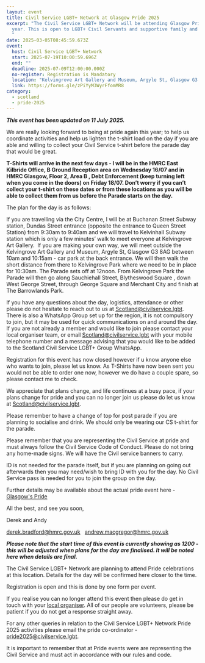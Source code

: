 ```yaml
---
layout: event
title: Civil Service LGBT+ Network at Glasgow Pride 2025
excerpt: "The Civil Service LGBT+ Network will be attending Glasgow Pride this
  year. This is open to LGBT+ Civil Servants and supportive family and friends.
  "
date: 2025-03-05T08:45:59.673Z
event:
  host: Civil Service LGBT+ Network
  start: 2025-07-19T10:00:59.696Z
  end: ""
  deadline: 2025-07-09T12:00:00.000Z
  no-register: Registration is Mandatory
  location: "Kelvingrove Art Gallery and Museum, Argyle St, Glasgow G3 8AG "
  link: https://forms.gle/zPiYyM3WyrFfomMR8
category:
  - scotland
  - pride-2025
---
```

***T﻿his event has been updated on 11 July 2025.***

We are really looking forward to being at pride again this year; to help us coordinate activities and help us lighten the t-shirt load on the day if you are able and willing to collect your Civil Service t-shirt before the parade day that would be great.

**T-Shirts will arrive in the next few days - I will be in the HMRC East Kilbride Office, B Ground Reception area on Wednesday 16/07 and in HMRC Glasgow, Floor 2, Area B , Debt Enforcement (keep turning left when you come in the doors) on Friday 18/07. Don’t worry if you can’t collect your t-shirt on these dates or from these locations as you will be able to collect them from us before the Parade starts on the day.**

The plan for the day is as follows:

If you are travelling via the City Centre, I will be at Buchanan Street Subway station, Dundas Street entrance (opposite the entrance to Queen Street Station) from 9:30am to 9:40am and we will travel to Kelvinhall Subway station which is only a few minutes’ walk to meet everyone at Kelvingrove Art Gallery.  If you are making your own way, we will meet outside the Kelvingrove Art Gallery and Museum, Argyle St, Glasgow G3 8AG between 10am and 10:15am - car park at the back entrance. We will then walk the short distance from there to Kelvingrove Park where we need to be in place for 10:30am. The Parade sets off at 12noon. From Kelvingrove Park the Parade will then go along Sauchiehall Street, Blytheswood Square , down West George Street, through George Square and Merchant City and finish at The Barrowlands Park. 

If you have any questions about the day, logistics, attendance or other please do not hesitate to reach out to us at [Scotland@civilservice.lgbt](mailto:Scotland@civilservice.lgbt). There is also a WhatsApp Group set up for the region, it is not compulsory to join, but it may be used for quick communications on and around the day. If you are not already a member and would like to join please contact your local organiser team, or email [Scotland@civilservice.lgbt](mailto:Scotland@civilservice.lgbt) with your mobile telephone number and a message advising that you would like to be added to the Scotland Civil Service LGBT+ Group WhatsApp.

Registration for this event has now closed however if u know anyone else who wants to join, please let us know. As T-Shirts have now been sent you would not be able to order one now, however we do have a couple spare, so please contact me to check.

We appreciate that plans change, and life continues at a busy pace, if your plans change for pride and you can no longer join us please do let us know at [Scotland@civilservice.lgbt](mailto:Scotland@civilservice.lgbt).

Please remember to have a change of top for post parade if you are planning to socialise and drink. We should only be wearing our CS t-shirt for the parade.

Please remember that you are representing the Civil Service at pride and must always follow the Civil Service Code of Conduct. Please do not bring any home-made signs. We will have the Civil service banners to carry.

ID is not needed for the parade itself, but if you are planning on going out afterwards then you may need/wish to bring ID with you for the day. No Civil Service pass is needed for you to join the group on the day.

Further details may be available about the actual pride event here - [Glasgow's Pride](https://glasgowspride.org/)

All the best, and see you soon,

Derek and Andy

[derek.bradford@hmrc.gov.uk](mailto:derek.bradford@hmrc.gov.uk)   [andrew.macgregor@hmrc.gov.uk](mailto:andrew.macgregor@hmrc.gov.uk)

***P﻿lease note that the start time of this event is currently showing as 1200 - this will be adjusted when plans for the day are finalised. It will be noted here when details are final.***

The Civil Service LGBT+ Network are planning to attend Pride celebrations at this location. Details for the day will be confirmed here closer to the time. 

Registration is open and this is done by one form per event.

I﻿f you realise you can no longer attend this event then please do get in touch with your [local organiser](https://www.civilservice.lgbt/team/). All of our people are volunteers, please be patient if you do not get a response straight away. 

F﻿or any other queries in relation to the Civil Service LGBT+ Network Pride 2025 activities please email the pride co-ordinator - [pride2025@civilservice.lgbt](mailto:pride2025@civilservice.lgbt).

I﻿t is important to remember that at Pride events were are representing the Civil Service and must act in accordance with our rules and code.